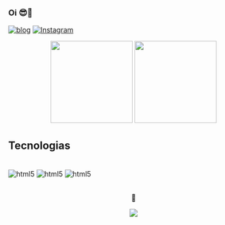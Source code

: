 ### Oi 😎🤙</br>


[![blog](https://img.shields.io/badge/LinkedIn-0077B5?style=for-the-badge&logo=linkedin&logoColor=white)](https://www.linkedin.com/in/gabriel-trevisan-ribeiro-64434b305/)
[![Instagram](https://img.shields.io/badge/Instagram-E4405F?style=for-the-badge&logo=instagram&logoColor=white)](https://www.instagram.com/g.trevisanrb/)
<div align="center">
<img height="165" src="https://github-readme-stats.vercel.app/api?username=gTrevisanz&show_icons=true&theme=chartreuse-dark&include_all_commits=true&count_private=true"/>
<img height="165" src="https://github-readme-stats.vercel.app/api/top-langs/?username=gTrevisanz&layout=compact&langs_count=10&theme=chartreuse-dark"/>
</div>

## Tecnologias 

<div style="display: inline_block;"><br/>
  <img align="center" alt="html5" src="https://img.shields.io/badge/HTML-239120?style=for-the-badge&logo=html5&logoColor=white"/>
  <img align="center" alt="html5" src="https://img.shields.io/badge/CSS-239120?&style=for-the-badge&logo=css3&logoColor=white"/>
  <img align="center" alt="html5" src="https://img.shields.io/badge/JavaScript-F7DF1E?style=for-the-badge&logo=javascript&logoColor=black"/>
</div>

<div align="center">
<br><p align="centre"><b>👀</b></p>  
<p align="center"><img align="center" src="https://profile-counter.glitch.me/{gTrevisanz}/count.svg" /></p> 
<br></div>




